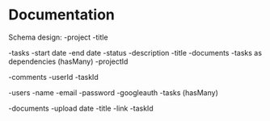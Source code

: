 # Documentation

Schema design:
-project 
  -title

-tasks
  -start date
  -end date
  -status
  -description
  -title
  -documents
  -tasks as dependencies (hasMany)
  -projectId

-comments
  -userId
  -taskId
 
-users
  -name
  -email
  -password
  -googleauth
  -tasks (hasMany)
  
-documents
  -upload date
  -title
  -link
  -taskId
